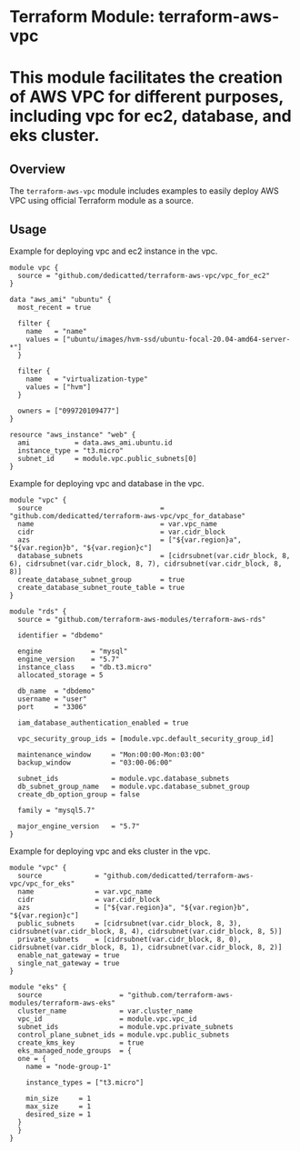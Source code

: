 # Terraform Module: terraform-aws-vpc
# This module facilitates the creation of AWS VPC for different purposes, including vpc for ec2, database, and eks cluster.

## Overview
The `terraform-aws-vpc` module includes examples to easily deploy AWS VPC using official Terraform module as a source. 

## Usage

Example for deploying vpc and ec2 instance in the vpc.

```hcl
module vpc {
  source = "github.com/dedicatted/terraform-aws-vpc/vpc_for_ec2"
}

data "aws_ami" "ubuntu" {
  most_recent = true

  filter {
    name   = "name"
    values = ["ubuntu/images/hvm-ssd/ubuntu-focal-20.04-amd64-server-*"]
  }

  filter {
    name   = "virtualization-type"
    values = ["hvm"]
  }

  owners = ["099720109477"]
}

resource "aws_instance" "web" {
  ami           = data.aws_ami.ubuntu.id
  instance_type = "t3.micro"
  subnet_id     = module.vpc.public_subnets[0]
}
```

Example for deploying vpc and database in the vpc.

```hcl
module "vpc" {
  source                             = "github.com/dedicatted/terraform-aws-vpc/vpc_for_database"
  name                               = var.vpc_name
  cidr                               = var.cidr_block
  azs                                = ["${var.region}a", "${var.region}b", "${var.region}c"]
  database_subnets                   = [cidrsubnet(var.cidr_block, 8, 6), cidrsubnet(var.cidr_block, 8, 7), cidrsubnet(var.cidr_block, 8, 8)]
  create_database_subnet_group       = true
  create_database_subnet_route_table = true
}

module "rds" {
  source = "github.com/terraform-aws-modules/terraform-aws-rds"

  identifier = "dbdemo"

  engine            = "mysql"
  engine_version    = "5.7"
  instance_class    = "db.t3.micro"
  allocated_storage = 5

  db_name  = "dbdemo"
  username = "user"
  port     = "3306"

  iam_database_authentication_enabled = true

  vpc_security_group_ids = [module.vpc.default_security_group_id]

  maintenance_window     = "Mon:00:00-Mon:03:00"
  backup_window          = "03:00-06:00"

  subnet_ids             = module.vpc.database_subnets
  db_subnet_group_name   = module.vpc.database_subnet_group
  create_db_option_group = false

  family = "mysql5.7"

  major_engine_version   = "5.7"
}
```

Example for deploying vpc and eks cluster in the vpc.

```hcl
module "vpc" {
  source             = "github.com/dedicatted/terraform-aws-vpc/vpc_for_eks"
  name               = var.vpc_name
  cidr               = var.cidr_block
  azs                = ["${var.region}a", "${var.region}b", "${var.region}c"]
  public_subnets     = [cidrsubnet(var.cidr_block, 8, 3), cidrsubnet(var.cidr_block, 8, 4), cidrsubnet(var.cidr_block, 8, 5)]
  private_subnets    = [cidrsubnet(var.cidr_block, 8, 0), cidrsubnet(var.cidr_block, 8, 1), cidrsubnet(var.cidr_block, 8, 2)]
  enable_nat_gateway = true
  single_nat_gateway = true
}

module "eks" {
  source                   = "github.com/terraform-aws-modules/terraform-aws-eks"
  cluster_name             = var.cluster_name
  vpc_id                   = module.vpc.vpc_id
  subnet_ids               = module.vpc.private_subnets
  control_plane_subnet_ids = module.vpc.public_subnets
  create_kms_key           = true
  eks_managed_node_groups  = {
  one = {
    name = "node-group-1"

    instance_types = ["t3.micro"]

    min_size     = 1
    max_size     = 1
    desired_size = 1
  }
  }
}
```